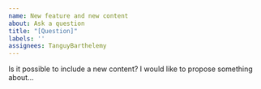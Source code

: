 ```yaml
---
name: New feature and new content
about: Ask a question
title: "[Question]"
labels: ''
assignees: TanguyBarthelemy
---
```


Is it possible to include a new content? 
I would like to propose something about...
